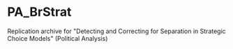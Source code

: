 # PA_BrStrat
Replication archive for "Detecting and Correcting for Separation in Strategic Choice Models" (Political Analysis)
